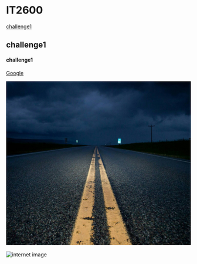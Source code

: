 # IT2600
[challenge1](https://github.com/poi123456789/IT2600/blob/master/challenge1.txt)
## challenge1

#### challenge1

[Google](https://www.google.com/)

![image](https://github.com/poi123456789/IT2600/blob/master/image.jpg)

![internet image](https://www.google.com/url?sa=i&rct=j&q=&esrc=s&source=images&cd=&cad=rja&uact=8&ved=2ahUKEwid5JDr5ZjdAhXk54MKHSXhDRoQjRx6BAgBEAU&url=http%3A%2F%2Fhdwpro.com%2Fwallpaper-2.html&psig=AOvVaw0eu6EQThXwMuXGgB7nA2hI&ust=1535856585805786)
